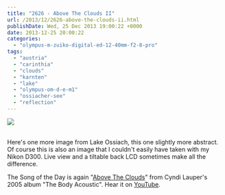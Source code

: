 ```yaml
---
title: "2626 - Above The Clouds II"
url: /2013/12/2626-above-the-clouds-ii.html
publishDate: Wed, 25 Dec 2013 19:00:22 +0000
date: 2013-12-25 20:00:22
categories: 
  - "olympus-m-zuiko-digital-ed-12-40mm-f2-8-pro"
tags: 
  - "austria"
  - "carinthia"
  - "clouds"
  - "karnten"
  - "lake"
  - "olympus-om-d-e-m1"
  - "ossiacher-see"
  - "reflection"
---
```

<div class="container">
<div class="center"><a target="_blank" href="https://d25zfm9zpd7gm5.cloudfront.net/1200x1200/2013/20131221_145431_lr.jpg"><img src="https://d25zfm9zpd7gm5.cloudfront.net/0600x0600/2013/20131221_145431_lr.jpg" /></a></div>
</div>
<br />

Here's one more image from Lake Ossiach, this one slightly more abstract. Of course this is also an image that I couldn't easily have taken with my Nikon D300. Live view and a tiltable back LCD sometimes make all the difference.

 The Song of the Day is again "<a href="http://www.lyricsmode.com/lyrics/c/cyndi_lauper/above_the_clouds.html" target="_blank">Above The Clouds</a>" from Cyndi Lauper's 2005 album "The Body Acoustic". Hear it on <a href="http://www.youtube.com/watch?v=PHQ2KjM0N_8" target="_blank">YouTube</a>.
